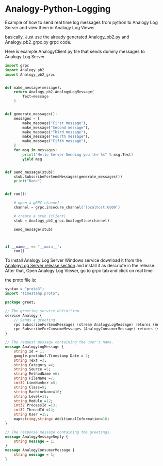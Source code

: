 # Analogy-Python-Logging
Example of how to send real time log messages from python to Analogy Log Server and view them in Analogy Log Viewer

basically, Just use the already generated Analogy_pb2.py and Analogy_pb2_grpc.py grpc code.

Here is example AnalogyClient.py file that sends dummy messages to Analogy Log Server


```python
import grpc
import Analogy_pb2
import Analogy_pb2_grpc


def make_message(message):
    return Analogy_pb2.AnalogyLogMessage(
        Text=message
    )


def generate_messages():
    messages = [
        make_message("First message"),
        make_message("Second message"),
        make_message("Third message"),
        make_message("Fourth message"),
        make_message("Fifth message"),
    ]
    for msg in messages:
        print("Hello Server Sending you the %s" % msg.Text)
        yield msg


def send_message(stub):
    stub.SubscribeForSendMessages(generate_messages())
    print("Done")


def run():

    # open a gRPC channel
    channel = grpc.insecure_channel('localhost:6000')

    # create a stub (client)
    stub = Analogy_pb2_grpc.AnalogyStub(channel)

    send_message(stub)



if __name__ == "__main__":
    run()

```

To install Analogy Log Server Windows service download it from the [AnalogyLog Server release section](https://github.com/Analogy-LogViewer/Analogy.LogViewer.gRPC/releases/tag/V0.3.4) and install it as descripte in the release.
After that, Open Analogy Log Viewer, go to grpc tab and click on real time.


the proto file is:
```proto
syntax = "proto3";
import "timestamp.proto";

package greet;

// The greeting service definition.
service Analogy {
	// Sends a greeting
	rpc SubscribeForSendMessages (stream AnalogyLogMessage) returns (AnalogyMessageReply);
	rpc SubscribeForConsumeMessages (AnalogyConsumerMessage) returns (stream AnalogyLogMessage);
}

// The request message containing the user's name.
message AnalogyLogMessage {
	string Id = 1;
	google.protobuf.Timestamp Date = 2;
	string Text =3;
	string Category =4;
	string Source =5;
	string MethodName =6;
	string FileName =7;
	int32 LineNumber =8;
	string Class=9;
	string MachineName=10;
	string Level=11;
	string Module =12;
	int32 ProcessId =13;
	int32 ThreadId =14;
	string User =15;
	map<string,string> AdditionalInformation=16;
}

// The response message containing the greetings.
message AnalogyMessageReply {
	string message = 1;
}
message AnalogyConsumerMessage {
	string message = 1;
}
```

